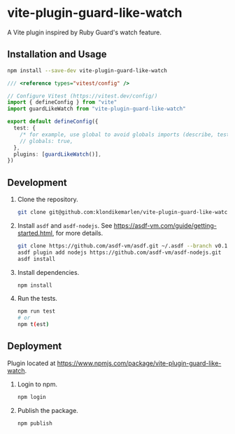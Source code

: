 # vite-plugin-guard-like-watch

A Vite plugin inspired by Ruby Guard's watch feature.

## Installation and Usage

```bash
npm install --save-dev vite-plugin-guard-like-watch
```

```ts
/// <reference types="vitest/config" />

// Configure Vitest (https://vitest.dev/config/)
import { defineConfig } from "vite"
import guardLikeWatch from "vite-plugin-guard-like-watch"

export default defineConfig({
  test: {
    /* for example, use global to avoid globals imports (describe, test, expect): */
    // globals: true,
  },
  plugins: [guardLikeWatch()],
})
```

## Development

1. Clone the repository.

   ```bash
   git clone git@github.com:klondikemarlen/vite-plugin-guard-like-watch.git
   ```

2. Install `asdf` and `asdf-nodejs`. See https://asdf-vm.com/guide/getting-started.html, for more details.

   ```bash
   git clone https://github.com/asdf-vm/asdf.git ~/.asdf --branch v0.14.1
   asdf plugin add nodejs https://github.com/asdf-vm/asdf-nodejs.git
   asdf install
   ```

3. Install dependencies.

   ```bash
   npm install
   ```

4. Run the tests.

   ```bash
   npm run test
   # or
   npm t(est)
   ```

## Deployment

Plugin located at https://www.npmjs.com/package/vite-plugin-guard-like-watch.

1. Login to npm.

   ```bash
   npm login
   ```

2. Publish the package.
   ```bash
   npm publish
   ```
